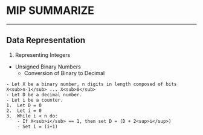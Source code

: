 #	MIP SUMMARIZE
---
##	Data Representation  
1. Representing Integers  
- Unsigned Binary Numbers
	- Conversion of Binary to Decimal

```
- Let X be a binary number, n digits in length composed of bits X<sub>n-1</sub> ... X<sub>0</sub>  
- Let D be a decimal number.
- Let i be a counter.
1.	Let D = 0
2.	Let i = 0
3. 	While i < n do:
	- If X<sub>i</sub> == 1, then set D = (D + 2<sup>i</sup>)
	- Set i = (i+1)

```

